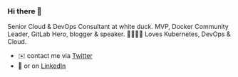 ### Hi there 👋

Senior Cloud & DevOps Consultant at white duck. MVP, Docker Community Leader, GitLab Hero, blogger & speaker. 👨‍💻🙋‍♂️ Loves Kubernetes, DevOps & Cloud.

* ✉️ contact me via [Twitter](https://twitter.com/nmeisenzahl)
* 📨 or on [LinkedIn](https://www.linkedin.com/in/nicomeisenzahl/)
